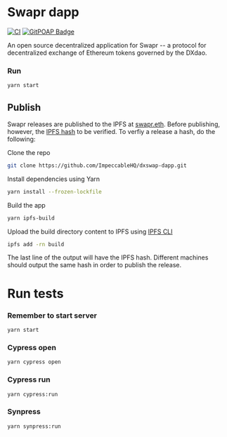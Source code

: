 # Swapr dapp

[![CI](https://github.com/ImpeccableHQ/swapr-dapp/workflows/CI/badge.svg)](https://github.com/ImpeccableHQ/swapr-dapp/actions?query=branch%3Adevelop+workflow%3ACI)
[![GitPOAP Badge](https://public-api.gitpoap.io/v1/repo/levelkdev/swapr-dapp/badge)](https://www.gitpoap.io/gh/levelkdev/swapr-dapp)

An open source decentralized application for Swapr -- a protocol for decentralized exchange of Ethereum tokens governed by the DXdao.

### Run

```bash
yarn start
```

## Publish

Swapr releases are published to the IPFS at [swapr.eth](https://swapr.eth.limo). Before publishing, however, the [IPFS hash](https://docs.ipfs.io/concepts/hashing/) to be verified. To verfiy a release a hash, do the following:

Clone the repo

```bash
git clone https://github.com/ImpeccableHQ/dxswap-dapp.git
```

Install dependencies using Yarn

```bash
yarn install --frozen-lockfile
```

Build the app

```bash
yarn ipfs-build
```

Upload the build directory content to IPFS using [IPFS CLI](https://docs.ipfs.io/install/command-line/#system-requirements)

```bash
ipfs add -rn build
```

The last line of the output will have the IPFS hash. Different machines should output the same hash in order to publish the release.

# Run tests

### Remember to start server

`yarn start`

### Cypress open

`yarn cypress open`

### Cypress run

`yarn cypress:run`

### Synpress

`yarn synpress:run`
